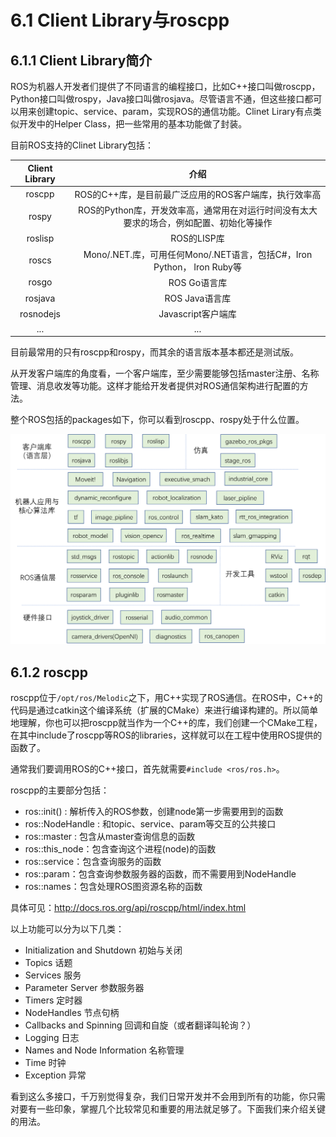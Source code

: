 # 6.1 Client Library与roscpp

## 6.1.1 Client Library简介
ROS为机器人开发者们提供了不同语言的编程接口，比如C++接口叫做roscpp，Python接口叫做rospy，Java接口叫做rosjava。尽管语言不通，但这些接口都可以用来创建topic、service、param，实现ROS的通信功能。Clinet Lirary有点类似开发中的Helper Class，把一些常用的基本功能做了封装。

目前ROS支持的Clinet Library包括：

|   Client Library    | 介绍 |
| :------:   | :------:           |
| roscpp               | ROS的C++库，是目前最广泛应用的ROS客户端库，执行效率高 |
| rospy   |  ROS的Python库，开发效率高，通常用在对运行时间没有太大要求的场合，例如配置、初始化等操作  |
| roslisp   |  ROS的LISP库 |
| roscs    | Mono/.NET.库，可用任何Mono/.NET语言，包括C#，Iron Python， Iron Ruby等|
| rosgo    | ROS Go语言库|
| rosjava    |  ROS Java语言库|
| rosnodejs   | Javascript客户端库|
| ...    |  ...|

目前最常用的只有roscpp和rospy，而其余的语言版本基本都还是测试版。

从开发客户端库的角度看，一个客户端库，至少需要能够包括master注册、名称管理、消息收发等功能。这样才能给开发者提供对ROS通信架构进行配置的方法。

整个ROS包括的packages如下，你可以看到roscpp、rospy处于什么位置。

![](/pics/ros_pkgs.png)

## 6.1.2 roscpp
roscpp位于`/opt/ros/Melodic`之下，用C++实现了ROS通信。在ROS中，C++的代码是通过catkin这个编译系统（扩展的CMake）来进行编译构建的。所以简单地理解，你也可以把roscpp就当作为一个C++的库，我们创建一个CMake工程，在其中include了roscpp等ROS的libraries，这样就可以在工程中使用ROS提供的函数了。

通常我们要调用ROS的C++接口，首先就需要`#include <ros/ros.h>`。

roscpp的主要部分包括：
* ros::init() : 解析传入的ROS参数，创建node第一步需要用到的函数
* ros::NodeHandle : 和topic、service、param等交互的公共接口
* ros::master : 包含从master查询信息的函数
* ros::this_node：包含查询这个进程(node)的函数
* ros::service：包含查询服务的函数
* ros::param：包含查询参数服务器的函数，而不需要用到NodeHandle
* ros::names：包含处理ROS图资源名称的函数

具体可见：http://docs.ros.org/api/roscpp/html/index.html

以上功能可以分为以下几类：
* Initialization and Shutdown  初始与关闭
* Topics   话题
* Services   服务
* Parameter Server  参数服务器 
* Timers   定时器
* NodeHandles    节点句柄
* Callbacks and Spinning   回调和自旋（或者翻译叫轮询？）
* Logging  日志
* Names and Node Information  名称管理
* Time   时钟
* Exception  异常

看到这么多接口，千万别觉得复杂，我们日常开发并不会用到所有的功能，你只需对要有一些印象，掌握几个比较常见和重要的用法就足够了。下面我们来介绍关键的用法。